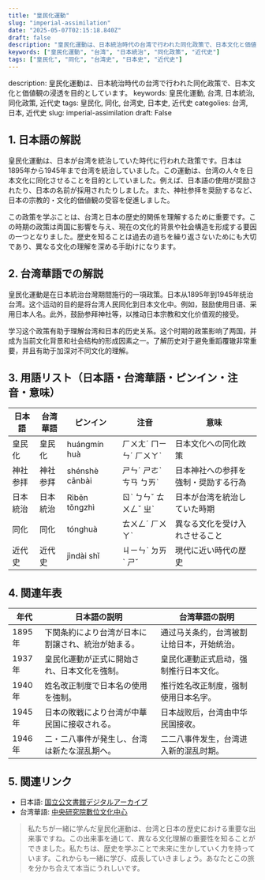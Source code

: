 ```yaml
---
title: "皇民化運動"
slug: "imperial-assimilation"
date: "2025-05-07T02:15:18.840Z"
draft: false
description: "皇民化運動は、日本統治時代の台湾で行われた同化政策で、日本文化と価値観の浸透を目的としています。"
keywords: ["皇民化運動", "台湾", "日本統治", "同化政策", "近代史"]
tags: ["皇民化", "同化", "台湾史", "日本史", "近代史"]
---
```


description: 皇民化運動は、日本統治時代の台湾で行われた同化政策で、日本文化と価値観の浸透を目的としています。
keywords: 皇民化運動, 台湾, 日本統治, 同化政策, 近代史
tags: 皇民化, 同化, 台湾史, 日本史, 近代史
categolies: 台湾, 日本, 近代史
slug: imperial-assimilation
draft: False

## 1. 日本語の解説
皇民化運動は、日本が台湾を統治していた時代に行われた政策です。日本は1895年から1945年まで台湾を統治していました。この運動は、台湾の人々を日本文化に同化させることを目的としていました。例えば、日本語の使用が奨励されたり、日本の名前が採用されたりしました。また、神社参拝を奨励するなど、日本の宗教的・文化的価値観の受容を促進しました。

この政策を学ぶことは、台湾と日本の歴史的関係を理解するために重要です。この時期の政策は両国に影響を与え、現在の文化的背景や社会構造を形成する要因の一つとなりました。歴史を知ることは過去の過ちを繰り返さないためにも大切であり、異なる文化の理解を深める手助けになります。

## 2. 台湾華語での解説  
皇民化運動是在日本統治台灣期間施行的一項政策。日本从1895年到1945年统治台湾。这个运动的目的是将台湾人民同化到日本文化中。例如，鼓励使用日语、采用日本人名。此外，鼓励参拜神社等，以推动日本宗教和文化价值观的接受。

学习这个政策有助于理解台湾和日本的历史关系。这个时期的政策影响了两国，并成为当前文化背景和社会结构的形成因素之一。了解历史对于避免重蹈覆辙非常重要，并且有助于加深对不同文化的理解。

## 3. 用語リスト（日本語・台湾華語・ピンイン・注音・意味）
| 日本語         | 台湾華語       | ピンイン          | 注音     | 意味                             |
|----------------|----------------|------------------|----------|----------------------------------|
| 皇民化         | 皇民化         | huángmín huà     | ㄏㄨㄤˊ ㄇㄧㄣˊ ㄏㄨㄚˋ | 日本文化への同化政策               |
| 神社参拝       | 神社参拜       | shénshè cānbài   | ㄕㄣˊ ㄕㄜˋ ㄘㄢ ㄅㄞˋ  | 日本神社への参拝を強制・奨励する行為     |
| 日本統治       | 日本統治       | Rìběn tǒngzhì    | ㄖˋ ㄅㄣˇ ㄊㄨㄥˇ ㄓˋ   | 日本が台湾を統治していた時期           |
| 同化           | 同化           | tónghuà          | ㄊㄨㄥˊ ㄏㄨㄚˋ        | 異なる文化を受け入れさせること           |
| 近代史         | 近代史         | jìndài shǐ       | ㄐㄧㄣˋ ㄉㄞˋ ㄕˇ       | 現代に近い時代の歴史                   |

## 4. 関連年表 

| 年代     | 日本語の説明                                     | 台湾華語の説明                                      |
|----------|--------------------------------------------------|-----------------------------------------------------|
| 1895年   | 下関条約により台湾が日本に割譲され、統治が始まる。| 通过马关条约，台湾被割让给日本，开始统治。             |
| 1937年   | 皇民化運動が正式に開始され、日本文化を強制。     | 皇民化運動正式启动，强制推行日本文化。                 |
| 1940年   | 姓名改正制度で日本名の使用を強制。               | 推行姓名改正制度，强制使用日本名字。                   |
| 1945年   | 日本の敗戦により台湾が中華民国に接収される。     | 日本战败后，台湾由中华民国接收。                       |
| 1946年   | 二・二八事件が発生し、台湾は新たな混乱期へ。    | 二二八事件发生，台湾进入新的混乱时期。                 |

## 5. 関連リンク  
- 日本語: [国立公文書館デジタルアーカイブ](https://www.archives.go.jp/)
- 台湾華語: [中央研究院數位文化中心](http://www.digiarch.sinica.edu.tw/)

>私たちが一緒に学んだ皇民化運動は、台湾と日本の歴史における重要な出来事ですね。この出来事を通じて、異なる文化理解の重要性を知ることができました。私たちは、歴史を学ぶことで未来に生かしていく力を持っています。これからも一緒に学び、成長していきましょう。あなたとこの旅を分かち合えて本当にうれしいです。